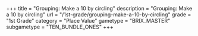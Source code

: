 +++
title = "Grouping: Make a 10 by circling"
description = "Grouping: Make a 10 by circling"
url = "/1st-grade/grouping-make-a-10-by-circling"
grade = "1st Grade"
category = "Place Value"
gametype = "BRIX_MASTER"
subgametype = "TEN_BUNDLE_ONES"
+++